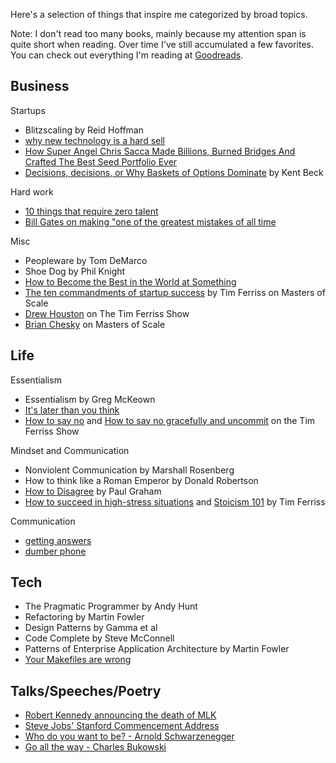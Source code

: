 <!--
.. title: Inspiration
.. slug: human/inspiration
.. date: 2020-02-25 11:03:11 UTC+01:00
.. tags: 
.. category: 
.. link: 
.. description: 
.. type: text
-->

Here's a selection of things that inspire me categorized by broad topics.

Note: 
I don't read too many books, mainly because my attention span is quite short when reading.
Over time I've still accumulated a few favorites.
You can check out everything I'm reading at [Goodreads](https://www.goodreads.com/karllorey).

## Business

Startups

- Blitzscaling by Reid Hoffman
- [why new technology is a hard sell](https://www.collaborativefund.com/blog/tech/)
- [How Super Angel Chris Sacca Made Billions, Burned Bridges And Crafted The Best Seed Portfolio Ever](https://www.forbes.com/sites/alexkonrad/2015/03/25/how-venture-cowboy-chris-sacca-made-billions/)
- [Decisions, decisions, or Why Baskets of Options Dominate](https://medium.com/@kentbeck_7670/decisions-decisions-or-why-baskets-of-options-dominate-9ac63658b593) by Kent Beck

Hard work

- [10 things that require zero talent](https://mollyfletcher.com/zero-talent/)
- [Bill Gates on making "one of the greatest mistakes of all time](https://techcrunch.com/2019/06/22/bill-gates-on-making-one-of-the-greatest-mistakes-of-all-time/)

Misc

- Peopleware by Tom DeMarco
- Shoe Dog by Phil Knight
- [How to Become the Best in the World at Something](https://forge.medium.com/how-to-become-the-best-in-the-world-at-something-f1b658f93428)
- [The ten commandments of startup success](https://mastersofscale.com/tim-ferriss-ten-commandments-of-startup-success/) by Tim Ferriss on Masters of Scale
- [Drew Houston](https://tim.blog/2018/08/27/drew-houston/) on The Tim Ferriss Show
- [Brian Chesky](https://mastersofscale.com/brian-chesky-handcrafted/) on Masters of Scale

## Life
Essentialism

- Essentialism by Greg McKeown
- [It's later than you think](https://www.linkedin.com/pulse/its-later-than-you-think-j-r-storment/)
- [How to say no](https://tim.blog/2017/11/25/how-to-say-no/) and [How to say no gracefully and uncommit](https://tim.blog/2018/07/19/essentialism/) on the Tim Ferriss Show

Mindset and Communication

- Nonviolent Communication by Marshall Rosenberg
- How to think like a Roman Emperor by Donald Robertson
- [How to Disagree](http://www.paulgraham.com/disagree.html) by Paul Graham
- [How to succeed in high-stress situations](https://tim.blog/2018/06/10/how-to-succeed-in-high-stress-situations/) and [Stoicism 101](https://tim.blog/2009/04/13/stoicism-101-a-practical-guide-for-entrepreneurs/) by Tim Ferriss

Communication

- [getting answers](https://www.mikeash.com/getting_answers.html)
- [dumber phone](https://nomasters.io/posts/dumber-phone/)

## Tech
- The Pragmatic Programmer by Andy Hunt
- Refactoring by Martin Fowler
- Design Patterns by Gamma et al
- Code Complete by Steve McConnell
- Patterns of Enterprise Application Architecture by Martin Fowler
- [Your Makefiles are wrong](https://tech.davis-hansson.com/p/make/)

## Talks/Speeches/Poetry

- [Robert Kennedy announcing the death of MLK](https://www.youtube.com/watch?v=GoKzCff8Zbs)
- [Steve Jobs' Stanford Commencement Address](https://www.youtube.com/watch?v=UF8uR6Z6KLc)
- [Who do you want to be? - Arnold Schwarzenegger](https://www.youtube.com/watch?v=R1JBQMXbN2k)
- [Go all the way - Charles Bukowski](https://www.youtube.com/watch?v=KL2T0XRzWUI)
